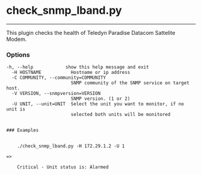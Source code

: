 # check_snmp_lband.py
---

This plugin checks the health of Teledyn Paradise Datacom Sattelite Modem.

### Options
```
-h, --help            show this help message and exit
  -H HOSTNAME           Hostname or ip address
  -C COMMUNITY, --community=COMMUNITY
                        SNMP community of the SNMP service on target host.
  -V VERSION, --snmpversion=VERSION
                        SNMP version. (1 or 2)
  -U UNIT, --unit=UNIT  Select the unit you want to monitor, if no unit is
                        selected both units will be monitored

```
```

### Examples


    ./check_snmp_lband.py -H 172.29.1.2 -U 1

=>

    Critical - Unit status is: Alarmed
    
